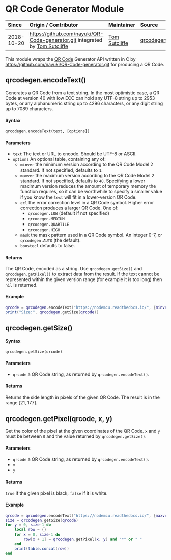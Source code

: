# QR Code Generator Module
| Since  | Origin / Contributor  | Maintainer  | Source  |
| :----- | :-------------------- | :---------- | :------ |
| 2018-10-20 | https://github.com/nayuki/QR-Code-generator.git integrated by [Tom Sutcliffe](https://github.com/tomsci) | [Tom Sutcliffe](https://github.com/tomsci) | [qrcodegen.c](../../components/modules/qrcodegen.c)|

This module wraps the [QR Code](https://en.wikipedia.org/wiki/QR_code) Generator API written in C by https://github.com/nayuki/QR-Code-generator.git for producing a QR Code.

## qrcodegen.encodeText()
Generates a QR Code from a text string. In the most optimistic case, a QR Code at version 40 with low ECC can hold any UTF-8 string up to 2953 bytes, or any alphanumeric string up to 4296 characters, or any digit string up to 7089 characters.

#### Syntax
`qrcodegen.encodeText(text, [options])`

#### Parameters
- `text` The text or URL to encode. Should be UTF-8 or ASCII.
- `options` An optional table, containing any of:
    - `minver` the minimum version according to the QR Code Model 2 standard. If not specified, defaults to `1`.
    - `maxver` the maximum version according to the QR Code Model 2 standard. If not specified, defaults to `40`. Specifying a lower maximum version reduces the amount of temporary memory the function requires, so it can be worthwhile to specify a smaller value if you know the `text` will fit in a lower-version QR Code.
    - `ecl` the error correction level in a QR Code symbol. Higher error correction produces a larger QR Code. One of:
        - `qrcodegen.LOW` (default if not specified)
        - `qrcodegen.MEDIUM`
        - `qrcodegen.QUARTILE`
        - `qrcodegen.HIGH`
    - `mask` the mask pattern used in a QR Code symbol. An integer 0-7, or `qrcodegen.AUTO` (the default).
    - `boostecl` defaults to false.

#### Returns
The QR Code, encoded as a string. Use `qrcodegen.getSize()` and `qrcodegen.getPixel()` to extract data from the result. If the text cannot be represented within the given version range (for example it is too long) then `nil` is returned.

#### Example
```lua
qrcode = qrcodegen.encodeText("https://nodemcu.readthedocs.io/", {minver=1, maxver=4})
print("Size:", qrcodegen.getSize(qrcode))
```

## qrcodegen.getSize()

#### Syntax
`qrcodegen.getSize(qrcode)`

#### Parameters
- `qrcode` a QR Code string, as returned by `qrcodegen.encodeText()`.

#### Returns
Returns the side length in pixels of the given QR Code. The result is in the range [21, 177].

## qrcodegen.getPixel(qrcode, x, y)
Get the color of the pixel at the given coordinates of the QR Code. `x` and `y` must be between `0` and the value returned by `qrcodegen.getSize()`.

#### Parameters
- `qrcode` a QR Code string, as returned by `qrcodegen.encodeText()`.
- `x`
- `y`

#### Returns
`true` if the given pixel is black, `false` if it is white.

#### Example
```lua
qrcode = qrcodegen.encodeText("https://nodemcu.readthedocs.io/", {maxver=4})
size = qrcodegen.getSize(qrcode)
for y = 0, size-1 do
    local row = {}
    for x = 0, size-1 do
        row[x + 1] = qrcodegen.getPixel(x, y) and "*" or " "
    end
    print(table.concat(row))
end
```
